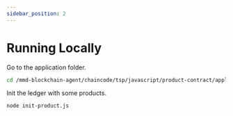 ```yaml
---
sidebar_position: 2
---
```


# Running Locally

Go to the application folder.

```bash
cd /mmd-blockchain-agent/chaincode/tsp/javascript/product-contract/application
```

Init the ledger with some products.

```bash
node init-product.js
```